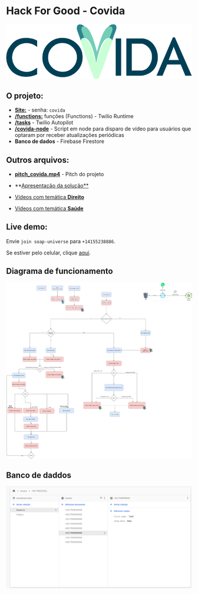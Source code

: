 # Hack For Good - Covida
![Logo](https://github.com/rafaeldefazio/hackforgood-covida/raw/master/LogoExtenso.png)

## O projeto:
- [**Site:**](https://lizard-clarinet-m8f3.squarespace.com/) - senha: `covida`
- [**/functions:**](https://github.com/rafaeldefazio/hackforgood-covida/tree/master/functions) funções (Functions) - Twilio Runtime
- [**/tasks**](https://github.com/rafaeldefazio/hackforgood-covida/tree/master/tasks) - Twilio Autopilot
- [**/covida-node**](https://github.com/rafaeldefazio/covida-node/tree/54bf22f5eb4e47df4c59028d2e237e43eead4bbd) - Script em node para disparo de vídeo para usuários que optaram por receber atualizações periódicas
- **Banco de dados** - Firebase Firestore

## Outros arquivos:
- [**pitch_covida.mp4**](https://github.com/rafaeldefazio/hackforgood-covida/raw/master/pitch_covida.mp4) - Pitch do projeto
- **[Apresentação da solução**](https://drive.google.com/file/d/1ADTkMguSosI6d_UG5_Gp9ZU7RQ4EzlJd/view)


- [Vídeos com temática **Direito**](https://drive.google.com/drive/folders/1XYn6DYPnF8Ihf9PkDAU2AMcVIj_5OLEY?usp=sharing)
- [Vídeos com temática **Saúde**](https://drive.google.com/drive/folders/1SGXEKbN62-tcQcfnivljYLJBmwPF-vuo?usp=sharing)



## Live demo:

Envie `join soap-universe` para `+14155238886`.

Se estiver pelo celular, clique [aqui](https://api.whatsapp.com/send?phone=+14155238886&text=join%20soap-universe).


## Diagrama de funcionamento

![Diagrama](https://raw.githubusercontent.com/rafaeldefazio/hackforgood-covida/master/covida.jpg)

## Banco de daddos
![Firebase Firestore](https://github.com/rafaeldefazio/hackforgood-covida/raw/master/bd.png)
